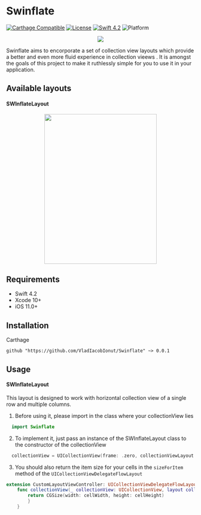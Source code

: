 # Swinflate

[![Carthage Compatible](https://img.shields.io/badge/Carthage-compatible-4BC51D.svg?style=flat)](https://github.com/Carthage/Carthage)
[![License](https://img.shields.io/cocoapods/l/Compass.svg?style=flat)](http://cocoadocs.org/docsets/Compass)
[![Swift 4.2](https://img.shields.io/badge/Swift-4.2-orange.svg?style=flat)](https://developer.apple.com/swift/)
![Platform](https://img.shields.io/cocoapods/p/SwipeCellKit.svg)


<p align="center"><img src="https://github.com/VladIacobIonut/Swinflate/blob/master/ReadmeResources/logo.png"/></p>

Swinflate aims to encorporate a set of collection view layouts which provide a better and even more fluid experience in collection vieews . It is amongst the goals of this project to make it ruthlessly simple for you to use it in your application.   

## Available layouts

#### SWInflateLayout

<p align="center"><img src="https://github.com/VladIacobIonut/Swinflate/blob/master/ReadmeResources/swinflate.gif" height="400" width="300"/></p>


## Requirements

* Swift 4.2
* Xcode 10+
* iOS 11.0+

Installation
------------

Carthage

```
github "https://github.com/VladIacobIonut/Swinflate" ~> 0.0.1
```


Usage
------------

#### SWInflateLayout

This layout is designed to work with horizontal collection view of a single row and multiple columns.  

1. Before using it, please import in the class where your collectionView lies

```swift
  import Swinflate
```  

2. To implement it, just pass an instance of the SWInflateLayout class to the constructor of the collectionView

```swift
  collectionView = UICollectionView(frame: .zero, collectionViewLayout: SWInflateLayout())
```  

3. You should also return the item size for your cells in the ```sizeForItem```   method of the ```UICollectionViewDelegateFlowLayout```  

```swift
extension CustomLayoutViewController: UICollectionViewDelegateFlowLayout {
    func collectionView(_ collectionView: UICollectionView, layout collectionViewLayout: UICollectionViewLayout, sizeForItemAt indexPath: IndexPath) -> CGSize {
        return CGSize(width: cellWidth, height: cellHeight)
        }
    }
```  
